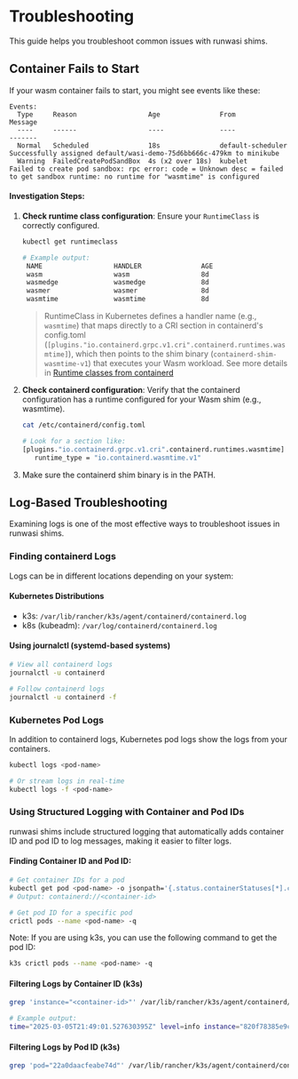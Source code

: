 # Troubleshooting

This guide helps you troubleshoot common issues with runwasi shims.

## Container Fails to Start

If your wasm container fails to start, you might see events like these:

```
Events:
  Type     Reason                  Age               From               Message
  ----     ------                  ----              ----               -------
  Normal   Scheduled               18s               default-scheduler  Successfully assigned default/wasi-demo-75d6bb666c-479km to minikube
  Warning  FailedCreatePodSandBox  4s (x2 over 18s)  kubelet            Failed to create pod sandbox: rpc error: code = Unknown desc = failed to get sandbox runtime: no runtime for "wasmtime" is configured
```

#### Investigation Steps:

1. **Check runtime class configuration**: Ensure your `RuntimeClass` is correctly configured.
   ```bash
   kubectl get runtimeclass

   # Example output:
    NAME                  HANDLER               AGE
    wasm                  wasm                  8d
    wasmedge              wasmedge              8d
    wasmer                wasmer                8d
    wasmtime              wasmtime              8d
   ```
   
   > RuntimeClass in Kubernetes defines a handler name (e.g., `wasmtime`) that maps directly to a CRI section in containerd's config.toml (`[plugins."io.containerd.grpc.v1.cri".containerd.runtimes.wasmtime]`), which then points to the shim binary (`containerd-shim-wasmtime-v1`) that executes your Wasm workload. See more details in [Runtime classes from containerd](https://github.com/containerd/containerd/blob/main/docs/cri/config.md#runtime-classes)


2. **Check containerd configuration**: Verify that the containerd configuration has a runtime configured for your Wasm shim (e.g., wasmtime).
   ```bash
   cat /etc/containerd/config.toml
   
   # Look for a section like:
   [plugins."io.containerd.grpc.v1.cri".containerd.runtimes.wasmtime]
      runtime_type = "io.containerd.wasmtime.v1"
   ```

3. Make sure the containerd shim binary is in the PATH.

## Log-Based Troubleshooting

Examining logs is one of the most effective ways to troubleshoot issues in runwasi shims.

### Finding containerd Logs

Logs can be in different locations depending on your system:

#### Kubernetes Distributions
- k3s: `/var/lib/rancher/k3s/agent/containerd/containerd.log`
- k8s (kubeadm): `/var/log/containerd/containerd.log`

#### Using journalctl (systemd-based systems)
```bash
# View all containerd logs
journalctl -u containerd

# Follow containerd logs
journalctl -u containerd -f
```

### Kubernetes Pod Logs

In addition to containerd logs, Kubernetes pod logs show the logs from your containers.

```bash
kubectl logs <pod-name>

# Or stream logs in real-time
kubectl logs -f <pod-name>
```

### Using Structured Logging with Container and Pod IDs

runwasi shims include structured logging that automatically adds container ID and pod ID to log messages, making it easier to filter logs.

#### Finding Container ID and Pod ID:

```bash
# Get container IDs for a pod
kubectl get pod <pod-name> -o jsonpath='{.status.containerStatuses[*].containerID}'
# Output: containerd://<container-id>

# Get pod ID for a specific pod
crictl pods --name <pod-name> -q
```

Note: If you are using k3s, you can use the following command to get the pod ID:

```bash
k3s crictl pods --name <pod-name> -q
```

#### Filtering Logs by Container ID (k3s)

```bash
grep 'instance="<container-id>"' /var/lib/rancher/k3s/agent/containerd/containerd.log

# Example output:
time="2025-03-05T21:49:01.527630395Z" level=info instance="820f78385e9c29cbd6a0b6767619286ffd7a3384959ce909063a22041d17c718" pod="22a0daacfeabe74d165552794ec9615c67545566bec282d3fe0b5cc910e9cdb5" msg="setting up wasi"
```

#### Filtering Logs by Pod ID (k3s)

```bash
grep 'pod="22a0daacfeabe74d"' /var/lib/rancher/k3s/agent/containerd/containerd.log
```
